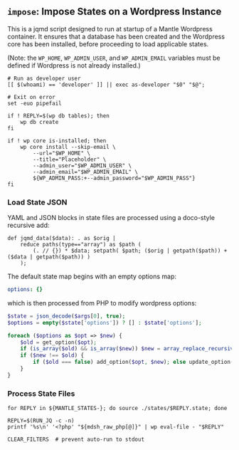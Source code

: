 ## `impose`: Impose States on a Wordpress Instance

This is a jqmd script designed to run at startup of a Mantle Wordpress container.  It ensures that a database has been created and the Wordpress core has been installed, before proceeding to load applicable states.

(Note: the `WP_HOME`, `WP_ADMIN_USER`, and `WP_ADMIN_EMAIL` variables must be defined if Wordpress is not already installed.)

```shell
# Run as developer user
[[ $(whoami) == 'developer' ]] || exec as-developer "$0" "$@";

# Exit on error
set -euo pipefail

if ! REPLY=$(wp db tables); then
    wp db create
fi

if ! wp core is-installed; then
    wp core install --skip-email \
        --url="$WP_HOME" \
        --title="Placeholder" \
        --admin_user="$WP_ADMIN_USER" \
        --admin_email="$WP_ADMIN_EMAIL" \
        ${WP_ADMIN_PASS:+--admin_password="$WP_ADMIN_PASS"}
fi
```

### Load State JSON

YAML and JSON blocks in state files are processed using a doco-style recursive add:

```jq defs
def jqmd_data($data): . as $orig |
    reduce paths(type=="array") as $path (
        (. // {}) * $data; setpath( $path; ($orig | getpath($path)) + ($data | getpath($path)) )
    );
```

The default state map begins with an empty options map:

```yaml
options: {}
```

which is then processed from PHP to modify wordpress options:

```php
$state = json_decode($args[0], true);
$options = empty($state['options']) ? [] : $state['options'];

foreach ($options as $opt => $new) {
    $old = get_option($opt);
    if (is_array($old) && is_array($new)) $new = array_replace_recursive($old, $new);
    if ($new !== $old) {
        if ($old === false) add_option($opt, $new); else update_option($opt, $new);
    }
}
```

### Process State Files

```shell
for REPLY in ${MANTLE_STATES-}; do source ./states/$REPLY.state; done

REPLY=$(RUN_JQ -c -n)
printf '%s\n' '<?php' "${mdsh_raw_php[@]}" | wp eval-file - "$REPLY"

CLEAR_FILTERS  # prevent auto-run to stdout
```
